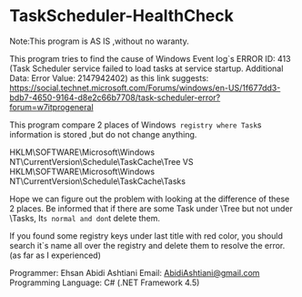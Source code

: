 TaskScheduler-HealthCheck
=========================
Note:This program is AS IS ,without no waranty.

This program tries to find the cause of Windows Event log`s ERROR ID: 413 (Task Scheduler service failed to load tasks at service startup. Additional Data: Error Value: 2147942402)
as this link suggests:
https://social.technet.microsoft.com/Forums/windows/en-US/1f677dd3-bdb7-4650-9164-d8e2c66b7708/task-scheduler-error?forum=w7itprogeneral

This program compare 2 places of Windows` registry where Task`s information is stored ,but do not change anything.

HKLM\SOFTWARE\Microsoft\Windows NT\CurrentVersion\Schedule\TaskCache\Tree
VS
HKLM\SOFTWARE\Microsoft\Windows NT\CurrentVersion\Schedule\TaskCache\Tasks

Hope we can figure out the problem with looking at the difference of these 2 places.
Be informed that if there are some Task under \Tree but not under \Tasks, It`s normal and don`t delete them.

If you found some registry keys under last title with red color, you should search it`s name all over the registry and delete them to resolve the error.(as far as I experienced)

Programmer: Ehsan Abidi Ashtiani
Email: AbidiAshtiani@gmail.com
Programming Language: C# (.NET Framework 4.5)
